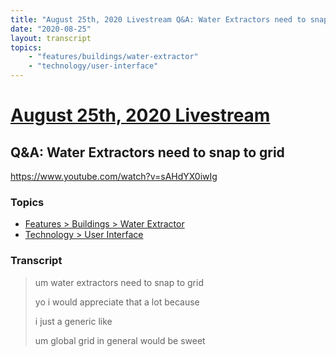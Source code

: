 ```yaml
---
title: "August 25th, 2020 Livestream Q&A: Water Extractors need to snap to grid"
date: "2020-08-25"
layout: transcript
topics:
    - "features/buildings/water-extractor"
    - "technology/user-interface"
---
```

# [August 25th, 2020 Livestream](../2020-08-25.md)
## Q&A: Water Extractors need to snap to grid
https://www.youtube.com/watch?v=sAHdYX0iwIg

### Topics
* [Features > Buildings > Water Extractor](../topics/features/buildings/water-extractor.md)
* [Technology > User Interface](../topics/technology/user-interface.md)

### Transcript

> um water extractors need to snap to grid
>
> yo i would appreciate that a lot because
>
> i just a generic like
>
> um global grid in general would be sweet
